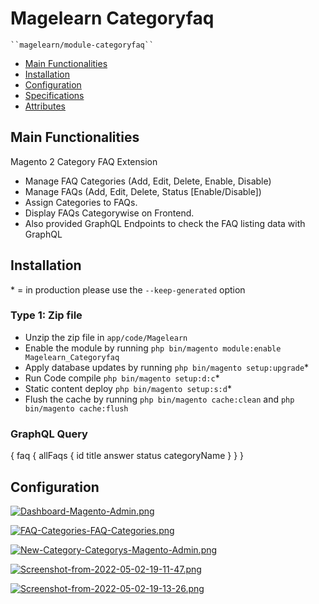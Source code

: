# Magelearn Categoryfaq

    ``magelearn/module-categoryfaq``

 - [Main Functionalities](#markdown-header-main-functionalities)
 - [Installation](#markdown-header-installation)
 - [Configuration](#markdown-header-configuration)
 - [Specifications](#markdown-header-specifications)
 - [Attributes](#markdown-header-attributes)


## Main Functionalities
Magento 2 Category FAQ Extension
- Manage FAQ Categories (Add, Edit, Delete, Enable, Disable)
- Manage FAQs (Add, Edit, Delete, Status [Enable/Disable])
- Assign Categories to FAQs.
- Display FAQs Categorywise on Frontend.
- Also provided GraphQL Endpoints to check the FAQ listing data with GraphQL

## Installation
\* = in production please use the `--keep-generated` option

### Type 1: Zip file

 - Unzip the zip file in `app/code/Magelearn`
 - Enable the module by running `php bin/magento module:enable Magelearn_Categoryfaq`
 - Apply database updates by running `php bin/magento setup:upgrade`\*
 - Run Code compile `php bin/magento setup:d:c`\*
 - Static content deploy `php bin/magento setup:s:d`\*
 - Flush the cache by running `php bin/magento cache:clean` and `php bin/magento cache:flush` 

### GraphQL Query
{
  faq {
    allFaqs {
      id
      title
      answer
      status
      categoryName
    }
  }
}

## Configuration

[![Dashboard-Magento-Admin.png](https://i.postimg.cc/MT3252j4/Dashboard-Magento-Admin.png)](https://postimg.cc/9R9nXkbt)

[![FAQ-Categories-FAQ-Categories.png](https://i.postimg.cc/mk1qSc4z/FAQ-Categories-FAQ-Categories.png)](https://postimg.cc/ctZXxLr0)

[![New-Category-Categorys-Magento-Admin.png](https://i.postimg.cc/VLq1yTyS/New-Category-Categorys-Magento-Admin.png)](https://postimg.cc/BXnRHmns)

[![Screenshot-from-2022-05-02-19-11-47.png](https://i.postimg.cc/j5n0M3QS/Screenshot-from-2022-05-02-19-11-47.png)](https://postimg.cc/PpHRx4Rg)

[![Screenshot-from-2022-05-02-19-13-26.png](https://i.postimg.cc/mgLvvgNq/Screenshot-from-2022-05-02-19-13-26.png)](https://postimg.cc/0b4Xmx4d)

